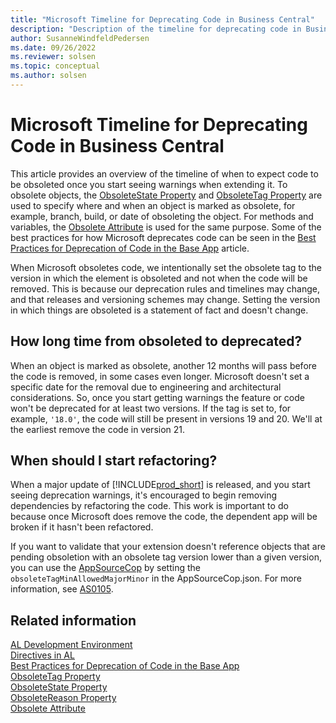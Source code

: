 ```yaml
---
title: "Microsoft Timeline for Deprecating Code in Business Central"
description: "Description of the timeline for deprecating code in Business Central."
author: SusanneWindfeldPedersen
ms.date: 09/26/2022
ms.reviewer: solsen
ms.topic: conceptual
ms.author: solsen
---
```


# Microsoft Timeline for Deprecating Code in Business Central

This article provides an overview of the timeline of when to expect code to be obsoleted once you start seeing warnings when extending it. To obsolete objects, the [ObsoleteState Property](properties/devenv-obsoletestate-property.md) and [ObsoleteTag Property](properties/devenv-obsoletetag-property.md) are used to specify where and when an object is marked as obsolete, for example, branch, build, or date of obsoleting the object. For methods and variables, the [Obsolete Attribute](/dynamics365/business-central/dev-itpro/developer/attributes/devenv-obsolete-attribute) is used for the same purpose. Some of the best practices for how Microsoft deprecates code can be seen in the [Best Practices for Deprecation of Code in the Base App](devenv-deprecation-guidelines.md) article. 

When Microsoft obsoletes code, we intentionally set the obsolete tag to the version in which the element is obsoleted and not when the code will be removed. This is because our deprecation rules and timelines may change, and that releases and versioning schemes may change. Setting the version in which things are obsoleted is a statement of fact and doesn't change. 

## How long time from obsoleted to deprecated? 

When an object is marked as obsolete, another 12 months will pass before the code is removed, in some cases even longer. Microsoft doesn't set a specific date for the removal due to engineering and architectural considerations. So, once you start getting warnings the feature or code won't be deprecated for at least two versions. If the tag is set to, for example, `'18.0'`, the code will still be present in versions 19 and 20. We'll at the earliest remove the code in version 21.

## When should I start refactoring?

When a major update of [!INCLUDE[prod_short](../includes/prod_short.md)] is released, and you start seeing deprecation warnings, it's encouraged to begin removing dependencies by refactoring the code. This work is important to do because once Microsoft does remove the code, the dependent app will be broken if it hasn't been refactored.

If you want to validate that your extension doesn't reference objects that are pending obsoletion with an obsolete tag version lower than a given version, you can use the [AppSourceCop](analyzers/appsourcecop.md) by setting the `obsoleteTagMinAllowedMajorMinor` in the AppSourceCop.json. For more information, see [AS0105](analyzers/appsourcecop-as0105.md).

## Related information

[AL Development Environment](devenv-reference-overview.md)  
[Directives in AL](directives/devenv-directives-in-al.md)  
[Best Practices for Deprecation of Code in the Base App](devenv-deprecation-guidelines.md)  
[ObsoleteTag Property](properties/devenv-obsoletetag-property.md)  
[ObsoleteState Property](properties/devenv-obsoletestate-property.md)  
[ObsoleteReason Property](properties/devenv-obsoletereason-property.md)  
[Obsolete Attribute](/dynamics365/business-central/dev-itpro/developer/attributes/devenv-obsolete-attribute)

